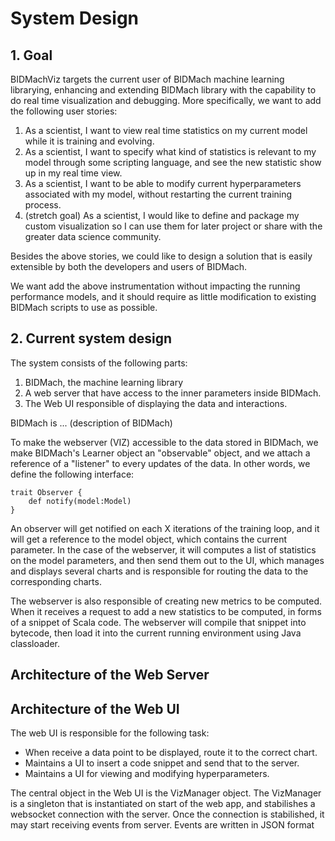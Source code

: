 System Design
=============


## 1. Goal

BIDMachViz targets the current user of BIDMach machine learning
librarying, enhancing and extending BIDMach library
with the capability to do real time visualization
and debugging. More specifically, we want to add
the following user stories:


1. As a scientist, I want to view real time statistics on 
   my current model while it is training and evolving.
2. As a scientist, I want to specify what kind of statistics 
    is relevant to my model through some scripting language, 
    and see the new statistic show up in my real time view. 
3. As a scientist, I want to be able to modify current hyperparameters 
   associated with my model, without restarting the current training process.
4. (stretch goal) As a scientist, I would like to define and package my custom
   visualization so I can use them for later project or share with the greater
   data science community.

Besides the above stories, we could like to design a solution that is easily
extensible by both the developers and users of BIDMach.

We want add the above instrumentation without impacting the running performance
models, and it should require as little modification to existing BIDMach scripts
to use as possible. 

## 2. Current system design

The system consists of the following parts:

1. BIDMach, the machine learning library
2. A web server that have access to the inner parameters inside BIDMach.
3. The Web UI responsible of displaying the data and interactions.

BIDMach is ... (description of BIDMach)

To make the webserver (VIZ) accessible to the data stored in BIDMach, we make
BIDMach's Learner object an "observable" object, and we attach a reference 
of a "listener" to every updates of the data. In other words, 
we define the following interface:

```
trait Observer {
    def notify(model:Model)
}
```

An observer will get notified on each X iterations of the training loop, 
and it will get a reference to the model object, which contains the current
parameter. In the case of the webserver, it will  computes a list of statistics on the model 
parameters, and then send them out to the UI, which manages and displays 
several charts and is responsible for routing the data to the corresponding 
charts.

The webserver is also responsible of creating new metrics to be computed. When it
receives a request to add a new statistics to be computed, in forms of a snippet of
Scala code. The webserver will compile that snippet into bytecode, then load it
into the current running environment using Java classloader. 

## Architecture of the Web Server

## Architecture of the Web UI

The web UI is responsible for the following task:

* When receive a data point to be displayed, route it to the correct chart.
* Maintains a UI to insert a code snippet and send that to the server.
* Maintains a UI for viewing and modifying hyperparameters.

The central object in the Web UI is the VizManager object.
The VizManager is a singleton that is instantiated on start of the web app,
and stabilishes a websocket connection with the server. 
Once the connection is stabilished, it may start receiving events from server.
Events are written in JSON format





